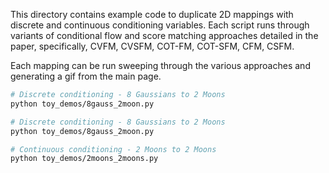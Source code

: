 This directory contains example code to duplicate 2D mappings with discrete and continuous conditioning variables. Each script runs through variants of conditional flow and score matching approaches detailed in the paper, specifically, CVFM, CVSFM, COT-FM, COT-SFM, CFM, CSFM.

Each mapping can be run sweeping through the various approaches and generating a gif from the main page.

```bash
# Discrete conditioning - 8 Gaussians to 2 Moons
python toy_demos/8gauss_2moon.py

# Discrete conditioning - 8 Gaussians to 2 Moons
python toy_demos/8gauss_2moon.py

# Continuous conditioning - 2 Moons to 2 Moons
python toy_demos/2moons_2moons.py
```
